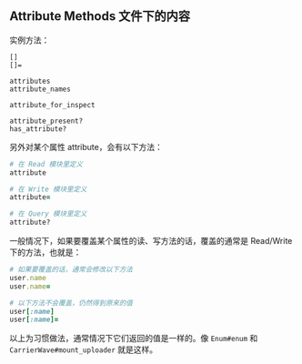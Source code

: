 ## Attribute Methods 文件下的内容

实例方法：

```
[]
[]=
```

```
attributes
attribute_names

attribute_for_inspect

attribute_present?
has_attribute?
```

另外对某个属性 attribute，会有以下方法：

```ruby
# 在 Read 模块里定义
attribute

# 在 Write 模块里定义
attribute=
```

```ruby
# 在 Query 模块里定义
attribute?
```

一般情况下，如果要覆盖某个属性的读、写方法的话，覆盖的通常是 Read/Write 下的方法，也就是：

```ruby
# 如果要覆盖的话，通常会修改以下方法
user.name
user.name=
```

```ruby
# 以下方法不会覆盖，仍然得到原来的值
user[:name]
user[:name]=
```

以上为习惯做法，通常情况下它们返回的值是一样的。像 `Enum#enum` 和 `CarrierWave#mount_uploader` 就是这样。
